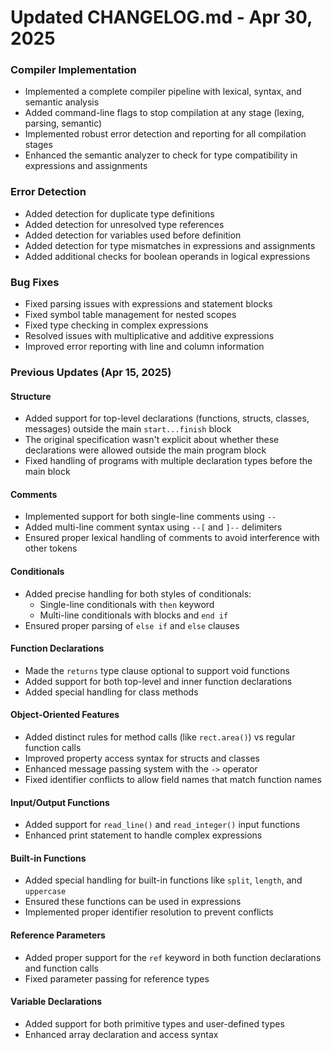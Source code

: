 # Updated CHANGELOG.md - Apr 30, 2025

### Compiler Implementation
- Implemented a complete compiler pipeline with lexical, syntax, and semantic analysis
- Added command-line flags to stop compilation at any stage (lexing, parsing, semantic)
- Implemented robust error detection and reporting for all compilation stages
- Enhanced the semantic analyzer to check for type compatibility in expressions and assignments

### Error Detection
- Added detection for duplicate type definitions
- Added detection for unresolved type references
- Added detection for variables used before definition
- Added detection for type mismatches in expressions and assignments
- Added additional checks for boolean operands in logical expressions

### Bug Fixes
- Fixed parsing issues with expressions and statement blocks
- Fixed symbol table management for nested scopes
- Fixed type checking in complex expressions
- Resolved issues with multiplicative and additive expressions
- Improved error reporting with line and column information

### Previous Updates (Apr 15, 2025)

#### Structure
- Added support for top-level declarations (functions, structs, classes, messages) outside the main `start...finish` block
- The original specification wasn't explicit about whether these declarations were allowed outside the main program block
- Fixed handling of programs with multiple declaration types before the main block

#### Comments
- Implemented support for both single-line comments using `--`
- Added multi-line comment syntax using `--[` and `]--` delimiters
- Ensured proper lexical handling of comments to avoid interference with other tokens

#### Conditionals
- Added precise handling for both styles of conditionals:
  - Single-line conditionals with `then` keyword
  - Multi-line conditionals with blocks and `end if`
- Ensured proper parsing of `else if` and `else` clauses

#### Function Declarations
- Made the `returns` type clause optional to support void functions
- Added support for both top-level and inner function declarations
- Added special handling for class methods

#### Object-Oriented Features
- Added distinct rules for method calls (like `rect.area()`) vs regular function calls
- Improved property access syntax for structs and classes
- Enhanced message passing system with the `->` operator
- Fixed identifier conflicts to allow field names that match function names

#### Input/Output Functions
- Added support for `read_line()` and `read_integer()` input functions
- Enhanced print statement to handle complex expressions

#### Built-in Functions
- Added special handling for built-in functions like `split`, `length`, and `uppercase`
- Ensured these functions can be used in expressions
- Implemented proper identifier resolution to prevent conflicts

#### Reference Parameters
- Added proper support for the `ref` keyword in both function declarations and function calls
- Fixed parameter passing for reference types

#### Variable Declarations
- Added support for both primitive types and user-defined types
- Enhanced array declaration and access syntax